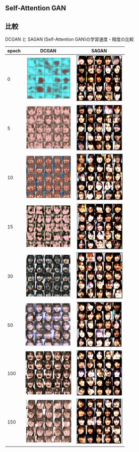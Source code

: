 ## Self-Attention GAN


## 比較
DCGAN と SAGAN (Self-Attention GAN)の学習速度・精度の比較

| epoch | DCGAN | SAGAN |
| --- | --- | --- |
| 0 | <img src="dcgan/0000.png" width="150"> |<img src="sagan/0000.png" width="150">|
| 5 | <img src="dcgan/0005.png" width="150"> |<img src="sagan/0005.png" width="150">|
| 10 | <img src="dcgan/0010.png" width="150"> |<img src="sagan/0010.png" width="150">|
| 15 | <img src="dcgan/0015.png" width="150"> |<img src="sagan/0015.png" width="150">|
| 30 | <img src="dcgan/0030.png" width="150"> |<img src="sagan/0030.png" width="150">|
| 50 | <img src="dcgan/0050.png" width="150"> |<img src="sagan/0050.png" width="150">|
| 100 | <img src="dcgan/0100.png" width="150"> |<img src="sagan/0100.png" width="150">|
| 150 | <img src="dcgan/0150.png" width="150"> |<img src="sagan/0150.png" width="150">|
